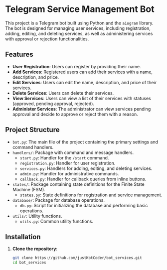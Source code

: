 # Telegram Service Management Bot

This project is a Telegram bot built using Python and the `aiogram` library. The bot is designed for managing user services, including registration, adding, editing, and deleting services, as well as administering services with approval or rejection functionalities.

## Features

- **User Registration**: Users can register by providing their name.
- **Add Services**: Registered users can add their services with a name, description, and price.
- **Edit Services**: Users can edit the name, description, and price of their services.
- **Delete Services**: Users can delete their services.
- **View Services**: Users can view a list of their services with statuses (approved, pending approval, rejected).
- **Administer Services**: The administrator can view services pending approval and decide to approve or reject them with a reason.

## Project Structure

- `bot.py`: The main file of the project containing the primary settings and command handlers.
- `handlers/`: Package with command and message handlers.
  - `start.py`: Handler for the `/start` command.
  - `registration.py`: Handler for user registration.
  - `services.py`: Handlers for adding, editing, and deleting services.
  - `admin.py`: Handler for administrative commands.
  - `callback.py`: Handler for callback queries from inline buttons.
- `states/`: Package containing state definitions for the Finite State Machine (FSM).
  - `states.py`: State definitions for registration and service management.
- `database/`: Package for database operations.
  - `db.py`: Script for initializing the database and performing basic operations.
- `utils/`: Utility functions.
  - `utils.py`: Common utility functions.

## Installation

1. **Clone the repository**:
   ```sh
   git clone https://github.com/justKotCoder/bot_services.git
   cd bot_services
